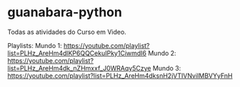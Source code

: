 # guanabara-python
Todas as atividades do Curso em Video.

Playlists:
Mundo 1: https://youtube.com/playlist?list=PLHz_AreHm4dlKP6QQCekuIPky1CiwmdI6
Mundo 2: https://youtube.com/playlist?list=PLHz_AreHm4dk_nZHmxxf_J0WRAqy5Czye
Mundo 3: https://youtube.com/playlist?list=PLHz_AreHm4dksnH2jVTIVNviIMBVYyFnH
